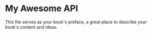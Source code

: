 # My Awesome API

This file serves as your book's preface, a great place to describe your book's content and ideas.

